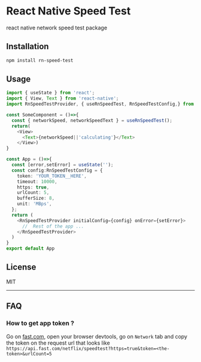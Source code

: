 # React Native Speed Test

react native network speed test package

## Installation

```sh
npm install rn-speed-test
```

## Usage

```ts
import { useState } from 'react';
import { View, Text } from 'react-native';
import RnSpeedTestProvider, { useRnSpeedTest, RnSpeedTestConfig,} from 'rn-speed-test';

const SomeComponent = ()=>{
  const { networkSpeed, networkSpeedText } = useRnSpeedTest();
  return(
    <View>
      <Text>{networkSpeed||'calculating'}</Text>
    </View>)
}

const App = ()=>{
  const [error,setError] = useState('');
  const config:RnSpeedTestConfig = {
    token: 'YOUR_TOKEN__HERE',
    timeout: 10000,
    https: true,
    urlCount: 5,
    bufferSize: 8,
    unit: 'MBps',
  };
  return (
    <RnSpeedTestProvider initialConfig={config} onError={setError}>
      //  Rest of the app ...
    </RnSpeedTestProvider>
  )
}
export default App
```

<!-- ## Contributing

See the [contributing guide](CONTRIBUTING.md) to learn how to contribute to the repository and the development workflow. -->

## License

MIT

---

## FAQ
### How to get app token ?
Go on [fast.com](https://fast.com/), open your browser devtools, go on `Network` tab and copy the token on the request url that looks like `https://api.fast.com/netflix/speedtest?https=true&token=<the-token>&urlCount=5`
